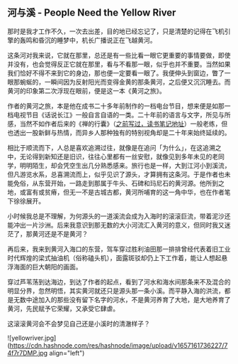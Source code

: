 ## 河与溪 - People Need the Yellow River

那时是我才工作不久，一次去出差，目的地已经忘记了，只是清楚的记得在飞机引擎的轰鸣和昏沉的睡梦中，机长广播说正在飞越黄河。

这条河对我来说，它就在那里，总还是有一些比看一眼它更重要的事情要做，即使并没有，也会觉得反正它就在那里，看与不看那一眼，似乎也并不重要。当然如果我们恰好不得不来到它的身边，那也便一定要看一眼了。我便伸头到窗边，瞥了一眼那蜿蜒的，一瞬间因为反射阳光而变得金黄的那条黄河，之后便又沉沉睡去。而黄河的印象第二次浮现在眼前，便是这一本《黄河之旅》。

作者的黄河之旅，本是他在成书二十多年前制作的一档电台节目，想来便是如那一档电视节目《话说长江》一般自言自语的一类。二十年前的语言与文字，所见与所感，当然不如作者后来的《禅的行囊》（[之前写过，读书笔记地址](https://someonegao.com/go-with-bill-porter)）一般老练，但也透出一股新鲜与热情，而异乡人那种独有的特别视角却是二十年来始终延续的。

相比于顺流而下，人总是喜欢追溯过往，就像是在追问「为什么」，在这追溯之中，无论得到新知还是旧识，往往心里都有一丝安慰，就像见到多年未见的老同学，明明陌生，却会凭空生出几分熟悉感来。旅行也是一样，大到江河小到溪流，但凡游览水系，总喜溯流而上，似乎见识了源头，才算拥有这条河。于是作者也未能免俗，从东营开始，一路走到那属于牛头、石碑和玛尼石的黄河源。他所到之地，或富有或贫瘠，但无一不是古城古都，黄河所哺育的这一角中华，也在作者笔下徐徐展开。

小时候我总是不理解，为何源头的一道溪流会成为入海时的滚滚巨流，带着泥沙还能冲出一片沙洲。后来我意识到那无数的大小河流汇入黄河的意义，但同时我又迷茫了，那黄河还是不是黄河？

再后来，我来到黄河入海口的东营，驾车穿过胜利油田那一排排曾经代表着旧工业时代辉煌的梁式抽油机（俗称磕头机），面露斑驳却仍上下工作着，能让人想起悬浮海面的巨大朝阳的画面。

穿过芦苇荡到达海边，到达了作者的起点，看到了河水和海水间那条来不及混合的明显分界，忽然明悟，其实黄河就还只是源头那一条小溪。而平静入海的洪流，都是无数中途加入的那些没有留下名字的河水，不是黄河养育了大地，是大地养育了黄河，先民赋予它荣耀，又承受它肆虐。

这滚滚黄河会不会梦见自己还是小溪时的清澈样子？


![yellowriver.jpg](https://cdn.hashnode.com/res/hashnode/image/upload/v1657161736227/74f7r7DMP.jpg align="left")
